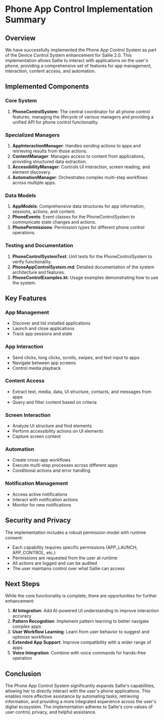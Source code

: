 # Phone App Control Implementation Summary

## Overview

We have successfully implemented the Phone App Control System as part of the Device Control System enhancement for Sallie 2.0. This implementation allows Sallie to interact with applications on the user's phone, providing a comprehensive set of features for app management, interaction, content access, and automation.

## Implemented Components

### Core System

1. **PhoneControlSystem**: The central coordinator for all phone control features, managing the lifecycle of various managers and providing a unified API for phone control functionality.

### Specialized Managers

1. **AppInteractionManager**: Handles sending actions to apps and retrieving results from those actions.
2. **ContentManager**: Manages access to content from applications, providing structured data extraction.
3. **AccessibilityManager**: Controls UI interaction, screen reading, and element discovery.
4. **AutomationManager**: Orchestrates complex multi-step workflows across multiple apps.

### Data Models

1. **AppModels**: Comprehensive data structures for app information, sessions, actions, and content.
2. **PhoneEvents**: Event classes for the PhoneControlSystem to communicate state changes and actions.
3. **PhonePermissions**: Permission types for different phone control operations.

### Testing and Documentation

1. **PhoneControlSystemTest**: Unit tests for the PhoneControlSystem to verify functionality.
2. **PhoneAppControlSystem.md**: Detailed documentation of the system architecture and features.
3. **PhoneControlExamples.kt**: Usage examples demonstrating how to use the system.

## Key Features

### App Management

- Discover and list installed applications
- Launch and close applications
- Track app sessions and state

### App Interaction

- Send clicks, long clicks, scrolls, swipes, and text input to apps
- Navigate between app screens
- Control media playback

### Content Access

- Extract text, media, data, UI structure, contacts, and messages from apps
- Query and filter content based on criteria

### Screen Interaction

- Analyze UI structure and find elements
- Perform accessibility actions on UI elements
- Capture screen content

### Automation

- Create cross-app workflows
- Execute multi-step processes across different apps
- Conditional actions and error handling

### Notification Management

- Access active notifications
- Interact with notification actions
- Monitor for new notifications

## Security and Privacy

The implementation includes a robust permission model with runtime consent:

- Each capability requires specific permissions (APP_LAUNCH, APP_CONTROL, etc.)
- Permissions are requested from the user at runtime
- All actions are logged and can be audited
- The user maintains control over what Sallie can access

## Next Steps

While the core functionality is complete, there are opportunities for further enhancement:

1. **AI Integration**: Add AI-powered UI understanding to improve interaction accuracy
2. **Pattern Recognition**: Implement pattern learning to better navigate complex apps
3. **User Workflow Learning**: Learn from user behavior to suggest and optimize workflows
4. **Extended App Support**: Improve compatibility with a wider range of apps
5. **Voice Integration**: Combine with voice commands for hands-free operation

## Conclusion

The Phone App Control System significantly expands Sallie's capabilities, allowing her to directly interact with the user's phone applications. This enables more effective assistance by automating tasks, retrieving information, and providing a more integrated experience across the user's digital ecosystem. The implementation adheres to Sallie's core values of user control, privacy, and helpful assistance.
